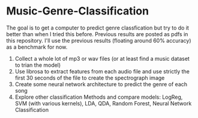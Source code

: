# Music-Genre-Classification

The goal is to get a computer to predict genre classfication but try to do it better than when I tried this before. Previous results are posted as pdfs in this repository.
I'll use the previous results (floating around 60% accuracy) as a benchmark for now.


1. Collect a whole lot of mp3 or wav files (or at least find a music dataset to trian the model)
2. Use librosa to extract features from each audio file and use strictly the first 30 seconds of the file to create the spectrograph image
3. Create some neural network architecture to predict the genre of each song
4. Explore other classification Methods and compare models: LogReg, SVM (with various kernels), LDA, QDA, Random Forest, Neural Network Classification
